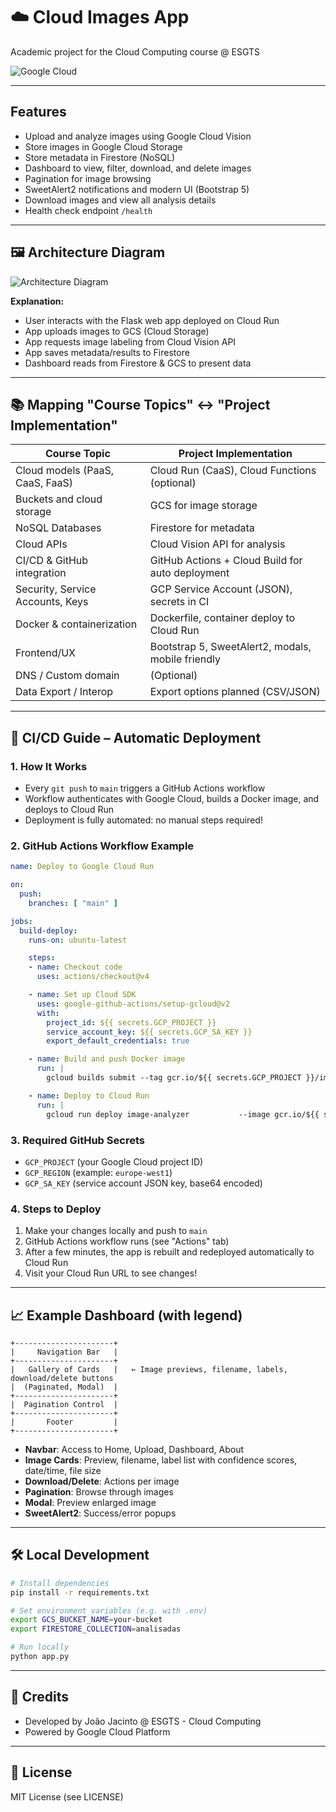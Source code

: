 
# ☁️ Cloud Images App

Academic project for the Cloud Computing course @ ESGTS

![Google Cloud](https://cdn.jsdelivr.net/gh/devicons/devicon/icons/googlecloud/googlecloud-original.svg)

---

## Features

- Upload and analyze images using Google Cloud Vision
- Store images in Google Cloud Storage
- Store metadata in Firestore (NoSQL)
- Dashboard to view, filter, download, and delete images
- Pagination for image browsing
- SweetAlert2 notifications and modern UI (Bootstrap 5)
- Download images and view all analysis details
- Health check endpoint `/health`

---

## 🖼️ Architecture Diagram

![Architecture Diagram](https://i.ibb.co/dwXf7j3N/diagram-export-6-1-2025-9-07-21-PM.png)


**Explanation:**

- User interacts with the Flask web app deployed on Cloud Run
- App uploads images to GCS (Cloud Storage)
- App requests image labeling from Cloud Vision API
- App saves metadata/results to Firestore
- Dashboard reads from Firestore & GCS to present data

---

## 📚 Mapping "Course Topics" ↔️ "Project Implementation"

| Course Topic                     | Project Implementation                            |
| -------------------------------- | ------------------------------------------------- |
| Cloud models (PaaS, CaaS, FaaS)  | Cloud Run (CaaS), Cloud Functions (optional)      |
| Buckets and cloud storage        | GCS for image storage                             |
| NoSQL Databases                  | Firestore for metadata                            |
| Cloud APIs                       | Cloud Vision API for analysis                     |
| CI/CD & GitHub integration       | GitHub Actions + Cloud Build for auto deployment  |
| Security, Service Accounts, Keys | GCP Service Account (JSON), secrets in CI         |
| Docker & containerization        | Dockerfile, container deploy to Cloud Run         |
| Frontend/UX                      | Bootstrap 5, SweetAlert2, modals, mobile friendly |
| DNS / Custom domain              | (Optional)                                        |
| Data Export / Interop            | Export options planned (CSV/JSON)                 |

---

## 🚀 CI/CD Guide – Automatic Deployment

### 1. **How It Works**

- Every `git push` to `main` triggers a GitHub Actions workflow
- Workflow authenticates with Google Cloud, builds a Docker image, and deploys to Cloud Run
- Deployment is fully automated: no manual steps required!

### 2. **GitHub Actions Workflow Example**

```yaml
name: Deploy to Google Cloud Run

on:
  push:
    branches: [ "main" ]

jobs:
  build-deploy:
    runs-on: ubuntu-latest

    steps:
    - name: Checkout code
      uses: actions/checkout@v4

    - name: Set up Cloud SDK
      uses: google-github-actions/setup-gcloud@v2
      with:
        project_id: ${{ secrets.GCP_PROJECT }}
        service_account_key: ${{ secrets.GCP_SA_KEY }}
        export_default_credentials: true

    - name: Build and push Docker image
      run: |
        gcloud builds submit --tag gcr.io/${{ secrets.GCP_PROJECT }}/image-analyzer:${{ github.sha }}

    - name: Deploy to Cloud Run
      run: |
        gcloud run deploy image-analyzer           --image gcr.io/${{ secrets.GCP_PROJECT }}/image-analyzer:${{ github.sha }}           --region ${{ secrets.GCP_REGION }}           --platform managed           --allow-unauthenticated           --memory 512Mi           --quiet
```

### 3. **Required GitHub Secrets**

- `GCP_PROJECT` (your Google Cloud project ID)
- `GCP_REGION` (example: `europe-west1`)
- `GCP_SA_KEY` (service account JSON key, base64 encoded)

### 4. **Steps to Deploy**

1. Make your changes locally and push to `main`
2. GitHub Actions workflow runs (see "Actions" tab)
3. After a few minutes, the app is rebuilt and redeployed automatically to Cloud Run
4. Visit your Cloud Run URL to see changes!

---

## 📈 Example Dashboard (with legend)

```
+----------------------+
|     Navigation Bar   |
+----------------------+
|   Gallery of Cards   |   ← Image previews, filename, labels, download/delete buttons
|  (Paginated, Modal)  |
+----------------------+
|  Pagination Control  |
+----------------------+
|       Footer         |
+----------------------+
```

- **Navbar**: Access to Home, Upload, Dashboard, About
- **Image Cards**: Preview, filename, label list with confidence scores, date/time, file size
- **Download/Delete**: Actions per image
- **Pagination**: Browse through images
- **Modal**: Preview enlarged image
- **SweetAlert2**: Success/error popups

---

## 🛠️ Local Development

```bash
# Install dependencies
pip install -r requirements.txt

# Set environment variables (e.g. with .env)
export GCS_BUCKET_NAME=your-bucket
export FIRESTORE_COLLECTION=analisadas

# Run locally
python app.py
```

---

## 🤝 Credits

- Developed by João Jacinto @ ESGTS - Cloud Computing
- Powered by Google Cloud Platform

---

## 📄 License

MIT License (see LICENSE)
